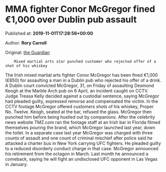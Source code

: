 
# MMA fighter Conor McGregor fined €1,000 over Dublin pub assault

Published at: **2019-11-01T17:28:56+00:00**

Author: **Rory Carroll**

Original: [the Guardian](https://www.theguardian.com/sport/2019/nov/01/mma-fighter-conor-mcgregor-fined-1000-over-dublin-pub-assault)


        Mixed martial arts star punched customer who rejected offer of a shot of his whiskey
      
The Irish mixed martial arts fighter Conor McGregor has been fined €1,000 (£850) for assaulting a man in a Dublin pub who rejected his offer of a drink.
A Dublin court convicted McGregor, 31, on Friday of assaulting Desmond Keogh at the Marble Arch pub on 6 April, an incident caught on CCTV.
Judge Treasa Kelly decided against a custodial sentence, saying McGregor had pleaded guilty, expressed remorse and compensated the victim.
In the CCTV footage McGregor offered customers shots of his whiskey, Proper No. Twelve. Keogh, seated at the bar, refused the glass. McGregor then punched him before being hustled out by companions.
After the celebrity news website TMZ.com ran the footage staff at an Irish bar in Florida filmed themselves pouring the brand, which McGregor launched last year, down the toilet.
In a separate case last year McGregor was charged with three counts of assault and one count of criminal mischief after police said he attacked a charter bus in New York carrying UFC fighters. He pleaded guilty to a reduced disorderly conduct charge in that case.
McGregor announced his retirement from the octagon in March. Last month he announced a comeback, saying he will fight an undisclosed UFC opponent in Las Vegas in January.
